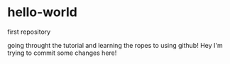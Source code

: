 # hello-world
first repository 

going throught the tutorial and learning the ropes 
to using github! Hey I'm trying to commit some changes here!
